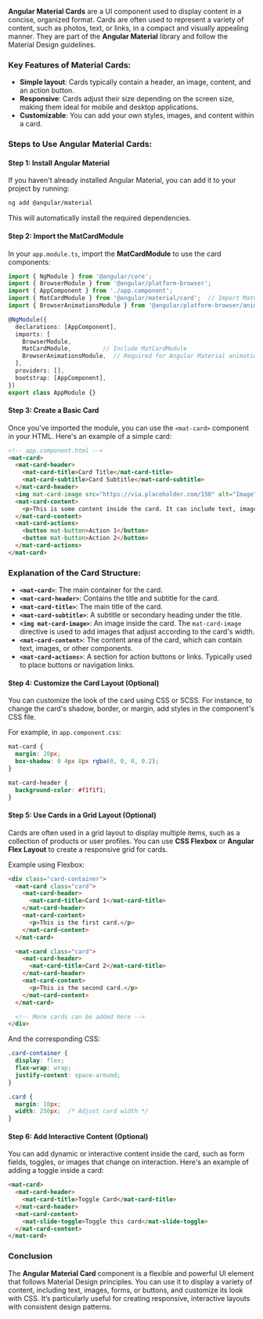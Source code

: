 **Angular Material Cards** are a UI component used to display content in a concise, organized format. Cards are often used to represent a variety of content, such as photos, text, or links, in a compact and visually appealing manner. They are part of the **Angular Material** library and follow the Material Design guidelines.

### Key Features of Material Cards:
- **Simple layout**: Cards typically contain a header, an image, content, and an action button.
- **Responsive**: Cards adjust their size depending on the screen size, making them ideal for mobile and desktop applications.
- **Customizable**: You can add your own styles, images, and content within a card.

### Steps to Use Angular Material Cards:

#### Step 1: Install Angular Material
If you haven't already installed Angular Material, you can add it to your project by running:

```bash
ng add @angular/material
```

This will automatically install the required dependencies.

#### Step 2: Import the MatCardModule
In your `app.module.ts`, import the **MatCardModule** to use the card components:

```typescript
import { NgModule } from '@angular/core';
import { BrowserModule } from '@angular/platform-browser';
import { AppComponent } from './app.component';
import { MatCardModule } from '@angular/material/card';  // Import MatCardModule
import { BrowserAnimationsModule } from '@angular/platform-browser/animations';

@NgModule({
  declarations: [AppComponent],
  imports: [
    BrowserModule,
    MatCardModule,         // Include MatCardModule
    BrowserAnimationsModule,  // Required for Angular Material animations
  ],
  providers: [],
  bootstrap: [AppComponent],
})
export class AppModule {}
```

#### Step 3: Create a Basic Card
Once you’ve imported the module, you can use the `<mat-card>` component in your HTML. Here's an example of a simple card:

```html
<!-- app.component.html -->
<mat-card>
  <mat-card-header>
    <mat-card-title>Card Title</mat-card-title>
    <mat-card-subtitle>Card Subtitle</mat-card-subtitle>
  </mat-card-header>
  <img mat-card-image src="https://via.placeholder.com/150" alt="Image">
  <mat-card-content>
    <p>This is some content inside the card. It can include text, images, or other components.</p>
  </mat-card-content>
  <mat-card-actions>
    <button mat-button>Action 1</button>
    <button mat-button>Action 2</button>
  </mat-card-actions>
</mat-card>
```

### Explanation of the Card Structure:
- **`<mat-card>`**: The main container for the card.
- **`<mat-card-header>`**: Contains the title and subtitle for the card.
- **`<mat-card-title>`**: The main title of the card.
- **`<mat-card-subtitle>`**: A subtitle or secondary heading under the title.
- **`<img mat-card-image>`**: An image inside the card. The `mat-card-image` directive is used to add images that adjust according to the card's width.
- **`<mat-card-content>`**: The content area of the card, which can contain text, images, or other components.
- **`<mat-card-actions>`**: A section for action buttons or links. Typically used to place buttons or navigation links.

#### Step 4: Customize the Card Layout (Optional)
You can customize the look of the card using CSS or SCSS. For instance, to change the card's shadow, border, or margin, add styles in the component's CSS file.

For example, in `app.component.css`:

```css
mat-card {
  margin: 20px;
  box-shadow: 0 4px 8px rgba(0, 0, 0, 0.2);
}

mat-card-header {
  background-color: #f1f1f1;
}
```

#### Step 5: Use Cards in a Grid Layout (Optional)
Cards are often used in a grid layout to display multiple items, such as a collection of products or user profiles. You can use **CSS Flexbox** or **Angular Flex Layout** to create a responsive grid for cards.

Example using Flexbox:

```html
<div class="card-container">
  <mat-card class="card">
    <mat-card-header>
      <mat-card-title>Card 1</mat-card-title>
    </mat-card-header>
    <mat-card-content>
      <p>This is the first card.</p>
    </mat-card-content>
  </mat-card>

  <mat-card class="card">
    <mat-card-header>
      <mat-card-title>Card 2</mat-card-title>
    </mat-card-header>
    <mat-card-content>
      <p>This is the second card.</p>
    </mat-card-content>
  </mat-card>

  <!-- More cards can be added here -->
</div>
```

And the corresponding CSS:

```css
.card-container {
  display: flex;
  flex-wrap: wrap;
  justify-content: space-around;
}

.card {
  margin: 10px;
  width: 250px;  /* Adjust card width */
}
```

#### Step 6: Add Interactive Content (Optional)
You can add dynamic or interactive content inside the card, such as form fields, toggles, or images that change on interaction. Here's an example of adding a toggle inside a card:

```html
<mat-card>
  <mat-card-header>
    <mat-card-title>Toggle Card</mat-card-title>
  </mat-card-header>
  <mat-card-content>
    <mat-slide-toggle>Toggle this card</mat-slide-toggle>
  </mat-card-content>
</mat-card>
```

### Conclusion
The **Angular Material Card** component is a flexible and powerful UI element that follows Material Design principles. You can use it to display a variety of content, including text, images, forms, or buttons, and customize its look with CSS. It’s particularly useful for creating responsive, interactive layouts with consistent design patterns.

